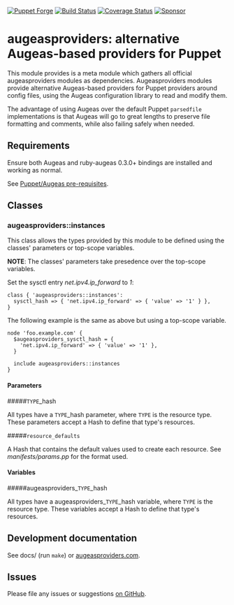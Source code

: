 [![Puppet Forge](http://img.shields.io/puppetforge/v/herculesteam/augeasproviders.svg)](https://forge.puppetlabs.com/herculesteam/augeasproviders)
[![Build Status](https://travis-ci.org/hercules-team/augeasproviders.svg?branch=master)](https://travis-ci.org/hercules-team/augeasproviders)
[![Coverage Status](https://img.shields.io/coveralls/hercules-team/augeasproviders.svg)](https://coveralls.io/r/hercules-team/augeasproviders?branch=master)
[![Sponsor](https://img.shields.io/badge/%E2%99%A5-Sponsor-hotpink.svg)](https://github.com/sponsors/raphink)

# augeasproviders: alternative Augeas-based providers for Puppet

This module provides is a meta module which gathers all official augeasproviders
modules as dependencies.
Augeasproviders modules provide alternative Augeas-based providers for Puppet
providers around config files, using the Augeas configuration library to read
and modify them.

The advantage of using Augeas over the default Puppet `parsedfile`
implementations is that Augeas will go to great lengths to preserve file
formatting and comments, while also failing safely when needed.

## Requirements

Ensure both Augeas and ruby-augeas 0.3.0+ bindings are installed and working as
normal.

See [Puppet/Augeas pre-requisites](http://docs.puppetlabs.com/guides/augeas.html#pre-requisites).

## Classes

### augeasproviders::instances

This class allows the types provided by this module to be defined using the classes' parameters or top-scope variables.

**NOTE**: The classes' parameters take presedence over the top-scope variables.

Set the sysctl entry *net.ipv4.ip_forward* to *1*:

    class { 'augeasproviders::instances':
      sysctl_hash => { 'net.ipv4.ip_forward' => { 'value' => '1' } },
    }

The following example is the same as above but using a top-scope variable.

    node 'foo.example.com' {
      $augeasproviders_sysctl_hash = {
        'net.ipv4.ip_forward' => { 'value' => '1' },
      }

      include augeasproviders::instances
    }

#### Parameters

#####`TYPE`_hash

All types have a `TYPE`_hash parameter, where `TYPE` is the resource type.  These parameters accept a Hash to define that type's resources.

#####`resource_defaults`

A Hash that contains the default values used to create each resource.  See *manifests/params.pp* for the format used.

#### Variables

#####augeasproviders\_`TYPE`\_hash

All types have a augeasproviders\_`TYPE`\_hash variable, where `TYPE` is the resource type.  These variables accept a Hash to define that type's resources.

## Development documentation

See docs/ (run `make`) or [augeasproviders.com](http://augeasproviders.com/documentation/).

## Issues

Please file any issues or suggestions [on GitHub](https://github.com/hercules-team/augeasproviders/issues).
